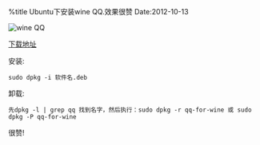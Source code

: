 %title Ubuntu下安装wine QQ.效果很赞
Date:2012-10-13

![wine QQ](http://farm9.staticflickr.com/8334/8079249190_9aa53f6393_b.jpg)

[下载地址](http://www.longene.org/forum/viewtopic.php?f=6&t=4700)

安装:
```
sudo dpkg -i 软件名.deb
```

卸载:
```
先dpkg -l | grep qq 找到名字，然后执行：sudo dpkg -r qq-for-wine 或 sudo dpkg -P qq-for-wine
```

很赞!
